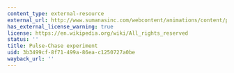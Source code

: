 ```yaml
---
content_type: external-resource
external_url: http://www.sumanasinc.com/webcontent/animations/content/pulsechase/pulsechase.html
has_external_license_warning: true
license: https://en.wikipedia.org/wiki/All_rights_reserved
status: ''
title: Pulse-Chase experiment
uid: 3b3499cf-8f71-499a-86ea-c1250727a0be
wayback_url: ''
---
```

